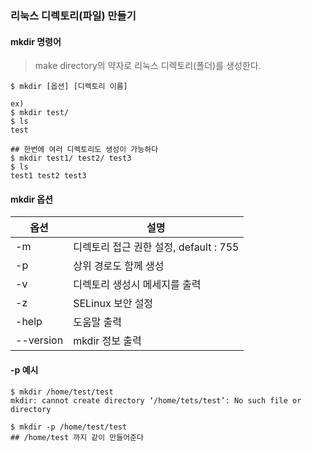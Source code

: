### 리눅스 디렉토리(파일) 만들기

#### mkdir 명령어

> make directory의 약자로 리눅스 디렉토리(폴더)를 생성한다.

```
$ mkdir [옵션] [디렉토리 이름]

ex)
$ mkdir test/
$ ls
test

## 한번에 여러 디렉토리도 생성이 가능하다
$ mkdir test1/ test2/ test3
$ ls
test1 test2 test3
```



#### mkdir 옵션

| 옵션      | 설명                                   |
| --------- | -------------------------------------- |
| -m        | 디렉토리 접근 권한 설정, default : 755 |
| -p        | 상위 경로도 함께 생성                  |
| -v        | 디렉토리 생성시 메세지를 출력          |
| -z        | SELinux 보안 설정                      |
| -help     | 도움말 출력                            |
| --version | mkdir 정보 출력                        |



#### -p 예시

```
$ mkdir /home/test/test
mkdir: cannot create directory ‘/home/tets/test’: No such file or directory

$ mkdir -p /home/test/test
## /home/test 까지 같이 만들어준다
```




